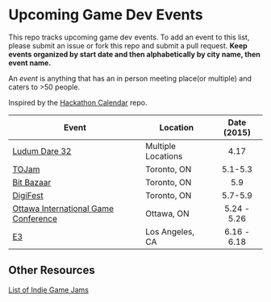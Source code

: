 Upcoming Game Dev Events
=====================

This repo tracks upcoming game dev events. To add an event to this list, please submit an issue or fork this repo and submit a pull request. **Keep events organized by start date and then alphabetically by city name, then event name.**  
  
An *event* is anything that has an in person meeting place(or multiple) and caters to >50 people.   
  
Inspired by the [Hackathon Calendar](https://github.com/japacible/Hackathon-Calendar) repo.

| Event                                               | Location        | Date (2015)            |
| -------------------------------------------------------------- |-------------  | :---------------------:|
| [Ludum Dare 32](http://ludumdare.com/) | Multiple Locations | 4.17 |
| [TOJam](http://www.tojam.ca/) | Toronto, ON | 5.1-5.3 |
| [Bit Bazaar](https://bentomiso.com/bit-bazaar-spring-fair-2014) | Toronto, ON | 5.9 |
| [DigiFest](http://torontodigifest.ca/2015/) | Toronto, ON | 5.7-5.9 | 
| [Ottawa International Game Conference](oigconf.com) | Ottawa, ON | 5.24 - 5.26 |
| [E3](https://www.e3expo.com/) | Los Angeles, CA | 6.16 - 6.18 |



Other Resources  
---------------------  
[List of Indie Game Jams](http://www.indiegamejams.com/)